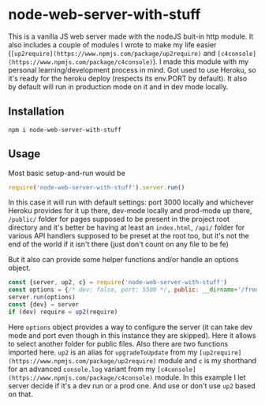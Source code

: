 # node-web-server-with-stuff

This is a vanilla JS web server made with the nodeJS buit-in http module. It also includes a couple of modules I wrote to make my life easier (`[up2require](https://www.npmjs.com/package/up2require)` and `[c4console](https://www.npmjs.com/package/c4console)`). I made this module with my personal learning/development process in mind. Got used to use Heroku, so it's ready for the heroku deploy (respects its env.PORT by default). It also by default will run in production mode on it and in dev mode locally.

## Installation

```
npm i node-web-server-with-stuff
```
## Usage

Most basic setup-and-run would be
```js
require('node-web-server-with-stuff').server.run()
```
In this case it will run with default settings: port 3000 locally and whichever Heroku provides for it up there, dev-mode locally and prod-mode up there, `/public/` folder for pages supposed to be present in the project root directory and it's better be having at least an `index.html`, `/api/` folder for various API handlers supposed to be preset at the root too, but it's not the end of the world if it isn't there (just don't count on any file to be fe)

But it also can provide some helper functions and/or handle an options object.
```js
const {server, up2, c} = require('node-web-server-with-stuff')
const options = {/* dev: false, port: 5500 */, public: __dirname+'/front'}
server.run(options)
const {dev} = server
if (dev) require = up2(require)
```
Here `options` object provides a way to configure the server (it can take dev mode and port even though in this instance they are skipped). Here it allows to select another folder for public files.
Also there are two functions imported here. `up2` is an alias for `upgradeToUpdate` from my `[up2require](https://www.npmjs.com/package/up2require)` module and `c` is my shorthand for an advanced `console.log` variant from my `[c4console](https://www.npmjs.com/package/c4console)` module.
In this example I let server decide if it's a dev run or a prod one. And use or don't use `up2` based on that.
